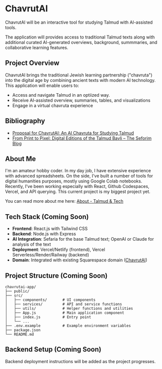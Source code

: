 # ChavrutAI

ChavrutAI will be an interactive tool for studying Talmud with AI-assisted tools. 

The application will provides access to traditional Talmud texts along with additional curated AI-generated overviews, background, summmaries, and collaborative learning features.

## Project Overview

ChavrutAI brings the traditional Jewish learning partnership ("chavruta") into the digital age by combining ancient texts with modern AI technology. This application will enable users to:

- Access and navigate Talmud in an optiized way.
- Receive AI-assisted overview, summaries, tables, and visualizations
- Engage in a virtual chavruta experience

## Bibliography
- [Proposal for ChavrutAI: An AI Chavruta for Studying Talmud](https://www.ezrabrand.com/p/proposal-for-chavrutai-an-ai-chavruta)
- [From Print to Pixel: Digital Editions of the Talmud Bavli – The Seforim Blog](https://seforimblog.com/2023/06/from-print-to-pixel-digital-editions-of-the-talmud-bavli/)


## About Me
I'm an amateur hobby coder. In my day job, I have extensive experience with advanced spreadsheets. 
On the side, I've built a number of tools for digital humanities purposes, mostly using Google Colab notebooks. 
Recently, I've been working especially with React, Github Codespaces, Vercel, and API querying. 
This current project is my biggest project yet.

You can read more about me here: [About \- Talmud & Tech](https://www.ezrabrand.com/about)

## Tech Stack (Coming Soon)

- **Frontend**: React.js with Tailwind CSS
- **Backend**: Node.js with Express
- **AI Integration**: Sefaria for the base Talmud text; OpenAI or Claude for analysis of the text
- **Deployment**: Vercel/Netlify (frontend), Vercel Serverless/Render/Railway (backend)
- **Domain**: Integrated with existing Squarespace domain ([ChavrutAI](https://chavrutai.com/))


## Project Structure (Coming Soon)

```
chavrutai-app/
├── public/
├── src/
│   ├── components/       # UI components
│   ├── services/         # API and service functions
│   ├── utils/            # Helper functions and utilities
│   ├── App.js            # Main application component
│   ├── index.js          # Entry point
│   └── ...
├── .env.example          # Example environment variables
├── package.json
└── README.md
```

## Backend Setup (Coming Soon)

Backend deployment instructions will be added as the project progresses.
